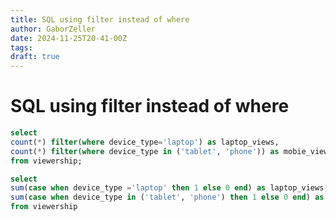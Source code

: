 ```yaml
---
title: SQL using filter instead of where
author: GaborZeller
date: 2024-11-25T20-41-00Z
tags:
draft: true
---
```


# SQL using filter instead of where

```sql
select
count(*) filter(where device_type='laptop') as laptop_views,
count(*) filter(where device_type in ('tablet', 'phone')) as mobie_views
from viewership;
```

```sql
select
sum(case when device_type ='laptop' then 1 else 0 end) as laptop_views,
sum(case when device_type in ('tablet', 'phone') then 1 else 0 end) as mobile_views
from viewership
```
